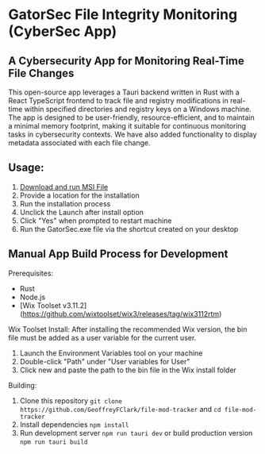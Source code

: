 # GatorSec File Integrity Monitoring (CyberSec App)

## A Cybersecurity App for Monitoring Real-Time File Changes
This open-source app leverages a Tauri backend written in Rust with a React TypeScript frontend to track file and registry modifications in real-time within specified directories and registry keys on a Windows machine. The app is designed to be user-friendly, resource-efficient, and to maintain a minimal memory footprint, making it suitable for continuous monitoring tasks in cybersecurity contexts. We have also added functionality to display metadata associated with each file change.

## Usage:
1. [Download and run MSI File](https://github.com/GeoffreyFClark/file-mod-tracker/releases/download/FIM/GatorSec_0.0.0_x64_en-US.msi)
2. Provide a location for the installation 
3. Run the installation process 
4. Unclick the Launch after install option
5. Click "Yes" when prompted to restart machine
6. Run the GatorSec.exe file via the shortcut created on your desktop 


## Manual App Build Process for Development

Prerequisites:
- Rust 
- Node.js
- [Wix Toolset v3.11.2] (https://github.com/wixtoolset/wix3/releases/tag/wix3112rtm)

Wix Toolset Install:
After installing the recommended Wix version, the bin file must be added as a user variable for the current user. 
1. Launch the Environment Variables tool on your machine
2. Double-click "Path" under "User variables for User"
3. Click new and paste the path to the bin file in the Wix install folder 

Building:
1. Clone this repository ```git clone https://github.com/GeoffreyFClark/file-mod-tracker``` and ```cd file-mod-tracker```
2. Install dependencies
```npm install```
3. Run development server
```npm run tauri dev```
or build production version
```npm run tauri build```
